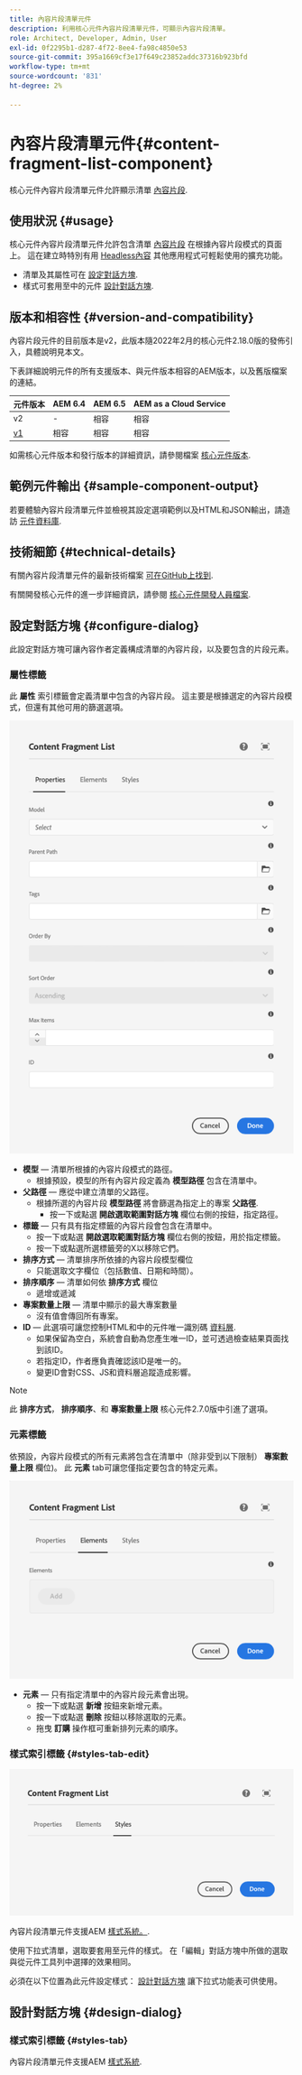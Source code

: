 ```yaml
---
title: 內容片段清單元件
description: 利用核心元件內容片段清單元件，可顯示內容片段清單。
role: Architect, Developer, Admin, User
exl-id: 0f2295b1-d287-4f72-8ee4-fa98c4850e53
source-git-commit: 395a1669cf3e17f649c23852addc37316b923bfd
workflow-type: tm+mt
source-wordcount: '831'
ht-degree: 2%

---
```


# 內容片段清單元件{#content-fragment-list-component}

核心元件內容片段清單元件允許顯示清單 [內容片段](https://experienceleague.adobe.com/docs/experience-manager-cloud-service/assets/content-fragments/content-fragments.html).

## 使用狀況 {#usage}

核心元件內容片段清單元件允許包含清單 [內容片段](https://experienceleague.adobe.com/docs/experience-manager-cloud-service/assets/content-fragments/content-fragments.html) 在根據內容片段模式的頁面上。 這在建立時特別有用 [Headless內容](https://helpx.adobe.com/tw/experience-manager/6-5/sites/developing/user-guide.html?topic=/experience-manager/6-5/sites/developing/morehelp/headless.ug.js) 其他應用程式可輕鬆使用的擴充功能。

* 清單及其屬性可在 [設定對話方塊](#configure-dialog).
* 樣式可套用至中的元件 [設計對話方塊](#design-dialog).

## 版本和相容性 {#version-and-compatibility}

內容片段元件的目前版本是v2，此版本隨2022年2月的核心元件2.18.0版的發佈引入，具體說明見本文。

下表詳細說明元件的所有支援版本、與元件版本相容的AEM版本，以及舊版檔案的連結。

| 元件版本 | AEM 6.4 | AEM 6.5 | AEM as a Cloud Service  |
|---|----|---|---|
| v2 | - | 相容 | 相容 |
| [v1](v1/content-fragment-list.md) | 相容 | 相容 | 相容 |

如需核心元件版本和發行版本的詳細資訊，請參閱檔案 [核心元件版本](/help/versions.md).

## 範例元件輸出 {#sample-component-output}

若要體驗內容片段清單元件並檢視其設定選項範例以及HTML和JSON輸出，請造訪 [元件資料庫](https://adobe.com/go/aem_cmp_library_cflist).

## 技術細節 {#technical-details}

有關內容片段清單元件的最新技術檔案 [可在GitHub上找到](https://adobe.com/go/aem_cmp_tech_cflist_v1).

有關開發核心元件的進一步詳細資訊，請參閱 [核心元件開發人員檔案](/help/developing/overview.md).

## 設定對話方塊 {#configure-dialog}

此設定對話方塊可讓內容作者定義構成清單的內容片段，以及要包含的片段元素。

### 屬性標籤

此 **屬性** 索引標籤會定義清單中包含的內容片段。 這主要是根據選定的內容片段模式，但還有其他可用的篩選選項。

![內容片段清單元件之「編輯」對話方塊的「屬性」索引標籤](/help/assets/content-fragment-list-properties.png)

* **模型**  — 清單所根據的內容片段模式的路徑。
   * 根據預設，模型的所有內容片段定義為 **模型路徑** 包含在清單中。
* **父路徑**  — 應從中建立清單的父路徑。
   * 根據所選的內容片段 **模型路徑** 將會篩選為指定上的專案 **父路徑**.
      * 按一下或點選 **開啟選取範圍對話方塊** 欄位右側的按鈕，指定路徑。
* **標籤**  — 只有具有指定標籤的內容片段會包含在清單中。
   * 按一下或點選 **開啟選取範圍對話方塊** 欄位右側的按鈕，用於指定標籤。
   * 按一下或點選所選標籤旁的X以移除它們。
* **排序方式**  — 清單排序所依據的內容片段模型欄位
   * 只能選取文字欄位（包括數值、日期和時間）。
* **排序順序**  — 清單如何依 **排序方式** 欄位
   * 遞增或遞減
* **專案數量上限**  — 清單中顯示的最大專案數量
   * 沒有值會傳回所有專案。
* **ID**  — 此選項可讓您控制HTML和中的元件唯一識別碼 [資料層](/help/developing/data-layer/overview.md).
   * 如果保留為空白，系統會自動為您產生唯一ID，並可透過檢查結果頁面找到該ID。
   * 若指定ID，作者應負責確認該ID是唯一的。
   * 變更ID會對CSS、JS和資料層追蹤造成影響。

>[!NOTE]
>此 **排序方式**， **排序順序**、和 **專案數量上限** 核心元件2.7.0版中引進了選項。

### 元素標籤

依預設，內容片段模式的所有元素將包含在清單中（除非受到以下限制） **專案數量上限** 欄位)。 此 **元素** tab可讓您僅指定要包含的特定元素。

![內容片段清單元件之「編輯」對話方塊的「元素」索引標籤](/help/assets/content-fragment-list-elements.png)

* **元素**  — 只有指定清單中的內容片段元素會出現。
   * 按一下或點選 **新增** 按鈕來新增元素。
   * 按一下或點選 **刪除** 按鈕以移除選取的元素。
   * 拖曳 **訂購** 操作框可重新排列元素的順序。

### 樣式索引標籤 {#styles-tab-edit}

![內容片段清單元件之「編輯」對話方塊的「樣式」索引標籤](/help/assets/content-fragment-list-styles.png)

內容片段清單元件支援AEM [樣式系統。](/help/get-started/authoring.md#component-styling).

使用下拉式清單，選取要套用至元件的樣式。 在「編輯」對話方塊中所做的選取與從元件工具列中選擇的效果相同。

必須在以下位置為此元件設定樣式： [設計對話方塊](#design-dialog) 讓下拉式功能表可供使用。

## 設計對話方塊 {#design-dialog}

### 樣式索引標籤 {#styles-tab}

內容片段清單元件支援AEM [樣式系統](/help/get-started/authoring.md#component-styling).
